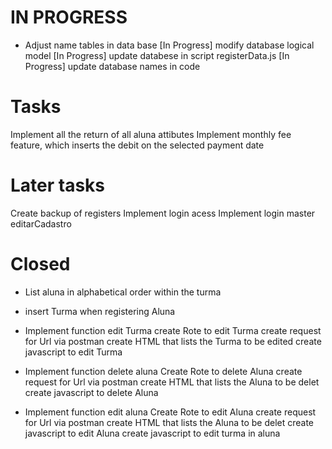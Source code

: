 # IN PROGRESS 

+ Adjust name tables in data base
[In Progress] modify database logical model
[In Progress] update databese in script registerData.js
[In Progress] update database names in code

# Tasks

Implement all the return of all aluna attibutes
Implement monthly fee feature, which inserts the debit on the selected payment date


# Later tasks
Create backup of registers
Implement login acess
Implement login master editarCadastro


# Closed

+ List aluna in alphabetical order within the turma
+ insert Turma when registering Aluna 

+ Implement function edit Turma
create Rote to edit Turma
create request for Url via postman
create HTML that lists the Turma to be edited
create javascript to edit Turma

+ Implement function delete aluna
Create Rote to delete Aluna
create request for Url via postman
create HTML that lists the Aluna to be delet
create javascript to delete Aluna

+ Implement function edit aluna
Create Rote to edit Aluna
create request for Url via postman
create HTML that lists the Aluna to be delet
create javascript to edit Aluna
create javascript to edit turma in aluna
